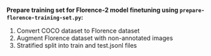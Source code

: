 <b> Prepare training set for Florence-2 model finetuning using <code>prepare-florence-training-set.py</code>: </b>
1) Convert COCO dataset to Florence dataset
2) Augment Florence dataset with non-annotated images
3) Stratified split into train and test.jsonl files 
